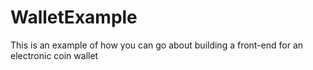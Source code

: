 # WalletExample
This is an example of how you can go about building a front-end for an electronic coin wallet
